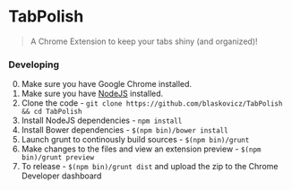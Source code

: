 # TabPolish

>A Chrome Extension to keep your tabs shiny (and organized)!

### Developing

0. Make sure you have Google Chrome installed.
1. Make sure you have [NodeJS](https://nodejs.org/) installed.
2. Clone the code - `git clone https://github.com/blaskovicz/TabPolish && cd TabPolish`
3. Install NodeJS dependencies - `npm install`
4. Install Bower dependencies - `$(npm bin)/bower install`
5. Launch grunt to continously build sources - `$(npm bin)/grunt`
6. Make changes to the files and view an extension preview - `$(npm bin)/grunt preview`
7. To release - `$(npm bin)/grunt dist` and upload the zip to the Chrome Developer dashboard
